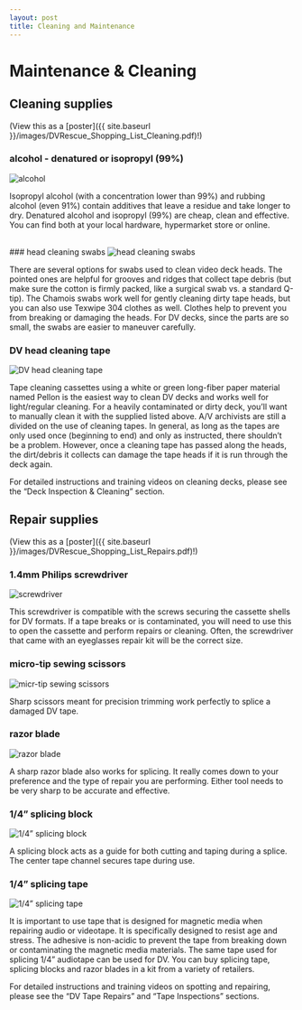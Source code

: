 ```yaml
---
layout: post
title: Cleaning and Maintenance
---
```


# Maintenance & Cleaning

## Cleaning supplies

(View this as a [poster]({{ site.baseurl }}/images/DVRescue_Shopping_List_Cleaning.pdf)!)

### alcohol - denatured or isopropyl (99%) 

<img alt="alcohol" src="{{ site.baseurl }}/images/alcohol.png">  

Isopropyl alcohol (with a concentration lower than 99%) and rubbing alcohol (even 91%) contain additives that leave a residue and take longer to dry. Denatured alcohol and isopropyl (99%) are cheap, clean and effective. You can find both at your local hardware, hypermarket store or online.
  
<br>
### head cleaning swabs

<img alt="head cleaning swabs" src="{{ site.baseurl }}/images/head_cleaning_swabs.png">  

There are several options for swabs used to clean video deck heads. The pointed ones are helpful for grooves and ridges that collect tape debris (but make sure the cotton is firmly packed, like a surgical swab vs. a standard Q-tip). The Chamois swabs work well for gently cleaning dirty tape heads, but you can also use Texwipe 304 clothes as well. Clothes help to prevent you from breaking or damaging the heads. For DV decks, since the parts are so small, the swabs are easier to maneuver carefully.

### DV head cleaning tape

<img alt="DV head cleaning tape" src="{{ site.baseurl }}/images/head_cleaning_tape.png">   

Tape cleaning cassettes using a white or green long-fiber paper material named Pellon is the easiest way to clean DV decks and works well for light/regular cleaning. For a heavily contaminated or dirty deck, you’ll want to manually clean it with the supplied listed above. A/V archivists are still a divided on the use of cleaning tapes. In general, as long as the tapes are only used once (beginning to end) and only as instructed, there shouldn’t be a problem. However, once a cleaning tape has passed along the heads, the dirt/debris it collects can damage the tape heads if it is run through the deck again.

For detailed instructions and training videos on cleaning decks, please see the “Deck Inspection & Cleaning” section.


## Repair supplies

(View this as a [poster]({{ site.baseurl }}/images/DVRescue_Shopping_List_Repairs.pdf)!)

### 1.4mm Philips screwdriver

<img alt="screwdriver" src="{{ site.baseurl }}/images/1.4mm_Phillips_Screwdriver.png">  

This screwdriver is compatible with the screws securing the cassette shells for DV formats. If a tape breaks or is contaminated, you will need to use this to open the cassette and perform repairs or cleaning. Often, the screwdriver that came with an eyeglasses repair kit will be the correct size.

### micro-tip sewing scissors

<img alt="micr-tip sewing scissors" src="{{ site.baseurl }}/images/scissors.png">

Sharp scissors meant for precision trimming work perfectly to splice a damaged DV tape.

### razor blade

<img alt="razor blade" src="{{ site.baseurl }}/images/razorblade.png">

A sharp razor blade also works for splicing. It really comes down to your preference and the type of repair you are performing. Either tool needs to be very sharp to be accurate and effective.


### 1/4” splicing block

<img alt="1/4” splicing block" src="{{ site.baseurl }}/images/splicingblock.png">

A splicing block acts as a guide for both cutting and taping during a splice. The center tape channel secures tape during use.

### 1/4” splicing tape

<img alt="1/4” splicing tape" src="{{ site.baseurl }}/images/splicingtape.png">

It is important to use tape that is designed for magnetic media when repairing audio or videotape. It is specifically designed to resist age and stress. The adhesive is non-acidic to prevent the tape from breaking down or contaminating the magnetic media materials. The same tape used for splicing 1/4” audiotape can be used for DV. You can buy splicing tape, splicing blocks and razor blades in a kit from a variety of retailers.

For detailed instructions and training videos on spotting and repairing, please see the “DV Tape Repairs” and “Tape Inspections” sections.
